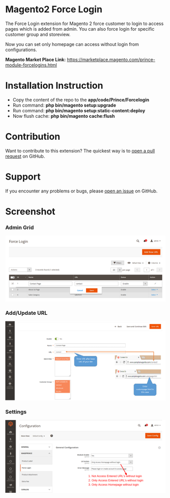 # Magento2 Force Login

The Force Login extension for Magento 2 force customer to login to access pages which is added from admin.
You can also force login for specific customer group and storeview.

Now you can set only homepage can access without login from configurations. 

<b>Magento Market Place Link:</b> https://marketplace.magento.com/prince-module-forcelogins.html

# Installation Instruction

- Copy the content of the repo to the <b>app/code/Prince/Forcelogin</b>
- Run command: <b>php bin/magento setup:upgrade</b>
- Run command: <b>php bin/magento setup:static-content:deploy</b>
- Now flush cache: <b>php bin/magento cache:flush</b>

# Contribution

Want to contribute to this extension? The quickest way is to <a href="https://help.github.com/articles/about-pull-requests/">open a pull request</a> on GitHub.

# Support

If you encounter any problems or bugs, please <a href="https://github.com/mageprince/magento2-forcelogin/issues">open an issue</a> on GitHub.

# Screenshot

<h3>Admin Grid</h3>

<img src="https://raw.githubusercontent.com/mageprince/all-module-screenshots/master/Forcelogin/admin-grid.png" alt="Admin Grid" border="0">

<h3>Add/Update URL</h3>

<img src="https://raw.githubusercontent.com/mageprince/all-module-screenshots/master/Forcelogin/add-update-url.png" alt="Add/Update URL" border="0" />

<h3>Settings</h3>

<img src="https://raw.githubusercontent.com/mageprince/all-module-screenshots/master/Forcelogin/admin-configurations.png" alt="Setting" border="0" />


